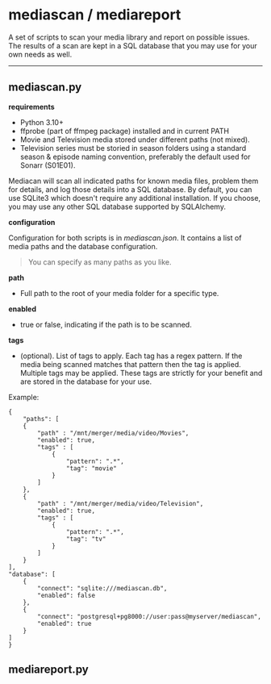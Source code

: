 
# mediascan / mediareport #

A set of scripts to scan your media library and report on possible issues.
The results of a scan are kept in a SQL database that you may use for your own needs as well.

---
## mediascan.py ##

**requirements**

* Python 3.10+
* ffprobe (part of ffmpeg package) installed and in current PATH
* Movie and Television media stored under different paths (not mixed).
* Television series must be storied in season folders using a standard season & episode naming convention, preferably the default used for Sonarr (S01E01).

Mediacan will scan all indicated paths for known media files, problem them for details, and log those details into a SQL database.  By default, you can use SQLite3 which doesn't require any additional installation.  If you choose, you may use any other SQL database supported by SQLAlchemy.

**configuration**

Configuration for both scripts is in _mediascan.json_.  It contains a list of media paths and the database configuration.

> You can specify as many paths as you like.

**path**   
- Full path to the root of your media folder for a specific type.  

**enabled**
- true or false, indicating if the path is to be scanned.  

**tags**
- (optional). List of tags to apply.  Each tag has a regex pattern. If the media being scanned matches that pattern then the tag is applied.  Multiple tags may be applied.  These tags are strictly for your benefit and are stored in the database for your use.


Example:

```
{
    "paths": [
    {
        "path" : "/mnt/merger/media/video/Movies",
        "enabled": true,
        "tags" : [
            {
                "pattern": ".*",
                "tag": "movie"
            }
        ]
    },
    {
        "path" : "/mnt/merger/media/video/Television",
        "enabled": true,
        "tags" : [
            {
                "pattern": ".*",
                "tag": "tv"
            }
        ]
    }
],
"database": [
    {
        "connect": "sqlite:///mediascan.db",
        "enabled": false
    },
    {
        "connect": "postgresql+pg8000://user:pass@myserver/mediascan",
        "enabled": true
    }
]
}

```



## mediareport.py ##
